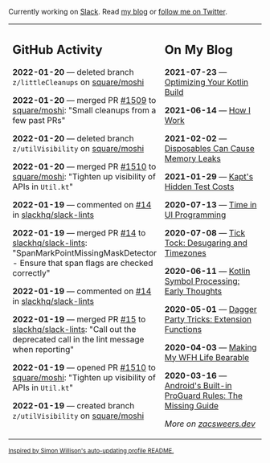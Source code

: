 Currently working on [Slack](https://slack.com/). Read [my blog](https://zacsweers.dev/) or [follow me on Twitter](https://twitter.com/ZacSweers).

<table><tr><td valign="top" width="60%">

## GitHub Activity
<!-- githubActivity starts -->
**2022-01-20** — deleted branch `z/littleCleanups` on [square/moshi](https://github.com/square/moshi)

**2022-01-20** — merged PR [#1509](https://github.com/square/moshi/pull/1509) to [square/moshi](https://github.com/square/moshi): "Small cleanups from a few past PRs"

**2022-01-20** — deleted branch `z/utilVisibility` on [square/moshi](https://github.com/square/moshi)

**2022-01-20** — merged PR [#1510](https://github.com/square/moshi/pull/1510) to [square/moshi](https://github.com/square/moshi): "Tighten up visibility of APIs in `Util.kt`"

**2022-01-19** — commented on [#14](https://github.com/slackhq/slack-lints/pull/14#issuecomment-1016792525) in [slackhq/slack-lints](https://github.com/slackhq/slack-lints)

**2022-01-19** — merged PR [#14](https://github.com/slackhq/slack-lints/pull/14) to [slackhq/slack-lints](https://github.com/slackhq/slack-lints): "SpanMarkPointMissingMaskDetector - Ensure that span flags are checked correctly"

**2022-01-19** — commented on [#14](https://github.com/slackhq/slack-lints/pull/14#issuecomment-1016787570) in [slackhq/slack-lints](https://github.com/slackhq/slack-lints)

**2022-01-19** — merged PR [#15](https://github.com/slackhq/slack-lints/pull/15) to [slackhq/slack-lints](https://github.com/slackhq/slack-lints): "Call out the deprecated call in the lint message when reporting"

**2022-01-19** — opened PR [#1510](https://github.com/square/moshi/pull/1510) to [square/moshi](https://github.com/square/moshi): "Tighten up visibility of APIs in `Util.kt`"

**2022-01-19** — created branch `z/utilVisibility` on [square/moshi](https://github.com/square/moshi)
<!-- githubActivity ends -->
</td><td valign="top" width="40%">

## On My Blog
<!-- blog starts -->
**2021-07-23** — [Optimizing Your Kotlin Build](https://www.zacsweers.dev/optimizing-your-kotlin-build/)

**2021-06-14** — [How I Work](https://www.zacsweers.dev/how-i-work/)

**2021-02-02** — [Disposables Can Cause Memory Leaks](https://www.zacsweers.dev/disposables-can-cause-memory-leaks/)

**2021-01-29** — [Kapt's Hidden Test Costs](https://www.zacsweers.dev/kapts-hidden-test-costs/)

**2020-07-13** — [Time in UI Programming](https://www.zacsweers.dev/time-in-ui/)

**2020-07-08** — [Tick Tock: Desugaring and Timezones](https://www.zacsweers.dev/ticktock-desugaring-timezones/)

**2020-06-11** — [Kotlin Symbol Processing: Early Thoughts](https://www.zacsweers.dev/kotlin-symbol-processor-early-thoughts/)

**2020-05-01** — [Dagger Party Tricks: Extension Functions](https://www.zacsweers.dev/dagger-party-tricks-extension-functions/)

**2020-04-03** — [Making My WFH Life Bearable](https://www.zacsweers.dev/making-wfh-life-bearable/)

**2020-03-16** — [Android's Built-in ProGuard Rules: The Missing Guide](https://www.zacsweers.dev/android-proguard-rules/)
<!-- blog ends -->
_More on [zacsweers.dev](https://zacsweers.dev/)_
</td></tr></table>

<sub><a href="https://simonwillison.net/2020/Jul/10/self-updating-profile-readme/">Inspired by Simon Willison's auto-updating profile README.</a></sub>